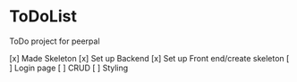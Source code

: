 # ToDoList
ToDo project for peerpal




   [x] Made Skeleton
   [x] Set up Backend
   [x] Set up Front end/create skeleton
   [ ] Login page
   [ ] CRUD
   [ ] Styling
